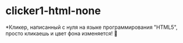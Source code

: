 # clicker1-html-none
*Кликер, написанный с нуля на языке программирования "HTML5", просто кликаешь и цвет фона изменяется! 🥴
